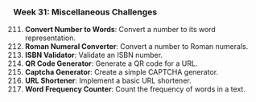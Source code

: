 ### Week 31: Miscellaneous Challenges
211. **Convert Number to Words**: Convert a number to its word representation.
212. **Roman Numeral Converter**: Convert a number to Roman numerals.
213. **ISBN Validator**: Validate an ISBN number.
214. **QR Code Generator**: Generate a QR code for a URL.
215. **Captcha Generator**: Create a simple CAPTCHA generator.
216. **URL Shortener**: Implement a basic URL shortener.
217. **Word Frequency Counter**: Count the frequency of words in a text.

